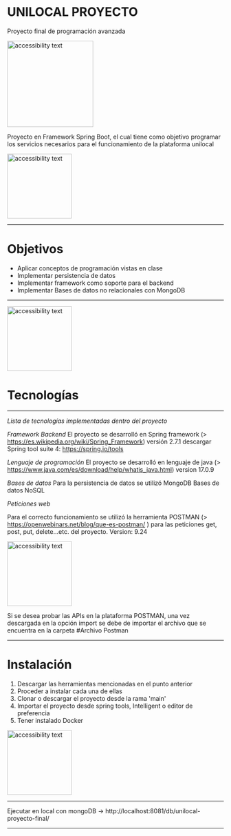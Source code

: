 # UNILOCAL PROYECTO
Proyecto final de programación avanzada


<img src="https://cms.rootstack.com/sites/default/files/inline-images/spring-boot.png" width="200" alt="accessibility text">


Proyecto en Framework Spring Boot, el cual tiene como objetivo programar los servicios necesarios para el funcionamiento de la plataforma unilocal

<img src="https://cms.rootstack.com/sites/default/files/inline-images/java1_1.png" width="150" alt="accessibility text">


****************************************************************************************************************************************************
# Objetivos

* Aplicar conceptos de programación vistas en clase
* Implementar persistencia de datos
* Implementar framework como soporte para el backend
* Implementar Bases de datos no relacionales con MongoDB
*****************************************************************************************************************************************************

<img src="https://upload.wikimedia.org/wikipedia/commons/thumb/9/93/MongoDB_Logo.svg/512px-MongoDB_Logo.svg.png" width="150" alt="accessibility text">

# Tecnologías
******************************************************************************************************************************************************
*Lista de tecnologías implementadas dentro del proyecto*

 *Framework Backend*
El proyecto se desarrolló en Spring framework (> https://es.wikipedia.org/wiki/Spring_Framework) versión 2.7.1 descargar Spring tool suite 4: https://spring.io/tools

 *Lenguaje de programación*
El proyecto se desarrolló en lenguaje de java (> https://www.java.com/es/download/help/whatis_java.html)  version 17.0.9

*Bases de datos*
Para la persistencia de datos se utilizó MongoDB Bases de datos NoSQL

*Peticiones web*

Para el correcto funcionamiento se utilizó la herramienta POSTMAN (> https://openwebinars.net/blog/que-es-postman/ ) 
para las peticiones get, post, put, delete...etc. del proyecto. Version: 9.24


<img src="https://www.aluracursos.com/blog/assets/postman/img1-portada.png" width="150" alt="accessibility text">

Si se desea probar las APIs en la plataforma POSTMAN, una vez descargada en la opción import 
se debe de importar el archivo que se encuentra en la carpeta #Archivo Postman



****************************************************************************************************************************************************
# Instalación

1. Descargar las herramientas mencionadas en el punto anterior
2. Proceder a instalar cada una de ellas
3. Clonar o descargar el proyecto desde la rama 'main'
4. Importar el proyecto desde spring tools, Intelligent o editor de preferencia
5. Tener instalado Docker
 
<img src="https://axarnet.es/images/blog/que-es-el-docker-axarnet.jpg" width="150" alt="accessibility text">

****************************************************************************************************************************************************

Ejecutar en local con mongoDB -> http://localhost:8081/db/unilocal-proyecto-final/


*****************************************************************************************************************************************************
